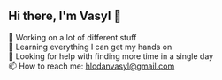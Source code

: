 ## Hi there, I'm Vasyl 👋
<!--
**vasylhlodan/vasylhlodan** is a ✨ _special_ ✨ repository because its `README.md` (this file) appears on your GitHub profile.
-->
🔭 Working on a lot of different stuff <br/>
🌱 Learning everything I can get my hands on <br/>
🤔 Looking for help with finding more time in a single day <br/>
📫 How to reach me: hlodanvasyl@gmail.com <br/>

